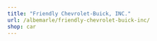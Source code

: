 ```yaml
---
title: "Friendly Chevrolet-Buick, INC."
url: /albemarle/friendly-chevrolet-buick-inc/
shop: car
---
```

